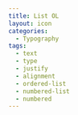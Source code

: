```yaml
---
title: List OL
layout: icon
categories:
  - Typography
tags:
  - text
  - type
  - justify
  - alignment
  - ordered-list
  - numbered-list
  - numbered
---
```

